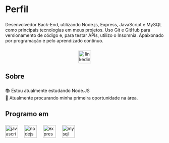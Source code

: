<h1 align="left">Perfil</h1>

###

<p align="left">Desenvolvedor Back-End, utilizando Node.js, Express, JavaScript e MySQL como principais tecnologias em meus projetos. Uso Git e GitHub para versionamento de código e, para testar APIs, utilizo o Insomnia. Apaixonado por programação e pelo aprendizado contínuo.</p>

###

<div align="center">
  <a href="www.linkedin.com/in/arthur-cantele-palmira-148907300" target="_blank">
    <img src="https://img.shields.io/static/v1?message=LinkedIn&logo=linkedin&label=&color=0077B5&logoColor=white&labelColor=&style=for-the-badge" height="40" alt="linkedin logo"  />
  </a>
</div>

###

<h2 align="left">Sobre</h2>

###

<p align="left">📚 Estou atualmente estudando Node.JS <br>🎯  Atualmente procurando minha primeira oportunidade na área.</p>

###

<h2 align="left">Programo em</h2>

###

<div align="left">
  <img src="https://cdn.jsdelivr.net/gh/devicons/devicon/icons/javascript/javascript-original.svg" height="40" alt="javascript logo"  />
  <img width="12" />
  <img src="https://cdn.jsdelivr.net/gh/devicons/devicon/icons/nodejs/nodejs-original.svg" height="40" alt="nodejs logo"  />
  <img width="12" />
  <img src="https://cdn.jsdelivr.net/gh/devicons/devicon/icons/express/express-original.svg" height="40" alt="express logo"  />
  <img width="12" />
  <img src="https://cdn.jsdelivr.net/gh/devicons/devicon/icons/mysql/mysql-original.svg" height="40" alt="mysql logo"  />
</div>

###
